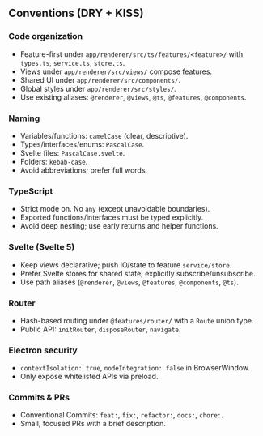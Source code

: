 ## Conventions (DRY + KISS)

### Code organization
- Feature-first under `app/renderer/src/ts/features/<feature>/` with `types.ts`, `service.ts`, `store.ts`.
- Views under `app/renderer/src/views/` compose features.
- Shared UI under `app/renderer/src/components/`.
- Global styles under `app/renderer/src/styles/`.
 - Use existing aliases: `@renderer`, `@views`, `@ts`, `@features`, `@components`.

### Naming
- Variables/functions: `camelCase` (clear, descriptive).
- Types/interfaces/enums: `PascalCase`.
- Svelte files: `PascalCase.svelte`.
- Folders: `kebab-case`.
- Avoid abbreviations; prefer full words.

### TypeScript
- Strict mode on. No `any` (except unavoidable boundaries).
- Exported functions/interfaces must be typed explicitly.
- Avoid deep nesting; use early returns and helper functions.

### Svelte (Svelte 5)
- Keep views declarative; push IO/state to feature `service/store`.
- Prefer Svelte stores for shared state; explicitly subscribe/unsubscribe.
- Use path aliases (`@renderer`, `@views`, `@features`, `@components`, `@ts`).

### Router
- Hash-based routing under `@features/router/` with a `Route` union type.
- Public API: `initRouter`, `disposeRouter`, `navigate`.

### Electron security
- `contextIsolation: true`, `nodeIntegration: false` in BrowserWindow.
- Only expose whitelisted APIs via preload.

### Commits & PRs
- Conventional Commits: `feat:`, `fix:`, `refactor:`, `docs:`, `chore:`.
- Small, focused PRs with a brief description.


